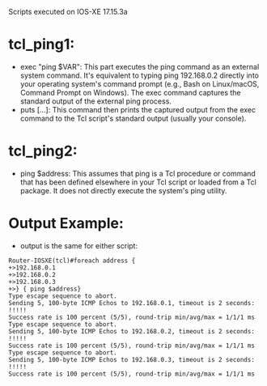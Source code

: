 Scripts executed on IOS-XE 17.15.3a

# tcl_ping1:
- exec "ping $VAR": This part executes the ping command as an external system command. It's equivalent to typing ping 192.168.0.2 directly into your operating system's command prompt (e.g., Bash on Linux/macOS, Command Prompt on Windows). The exec command captures the standard output of the external ping process.
- puts [...]: This command then prints the captured output from the exec command to the Tcl script's standard output (usually your console).

# tcl_ping2:
- ping $address: This assumes that ping is a Tcl procedure or command that has been defined elsewhere in your Tcl script or loaded from a Tcl package. It does not directly execute the system's ping utility.

# Output Example:
- output is the same for either script:
```
Router-IOSXE(tcl)#foreach address {
+>192.168.0.1
+>192.168.0.2
+>192.168.0.3
+>} { ping $address}
Type escape sequence to abort.
Sending 5, 100-byte ICMP Echos to 192.168.0.1, timeout is 2 seconds:
!!!!!
Success rate is 100 percent (5/5), round-trip min/avg/max = 1/1/1 ms
Type escape sequence to abort.
Sending 5, 100-byte ICMP Echos to 192.168.0.2, timeout is 2 seconds:
!!!!!
Success rate is 100 percent (5/5), round-trip min/avg/max = 1/1/1 ms
Type escape sequence to abort.
Sending 5, 100-byte ICMP Echos to 192.168.0.3, timeout is 2 seconds:
!!!!!
Success rate is 100 percent (5/5), round-trip min/avg/max = 1/1/1 ms
```
